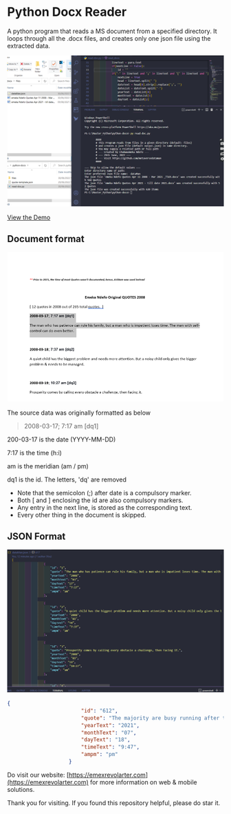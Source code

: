 # Python Docx Reader

A python program that reads a MS document from a specified directory. It loops through all the .docx files, and creates only one json file using the extracted data.

![Document overview](images/overview.png)

[View the Demo][1]

## Document format  

![Doc view](images/doc%20view.png)

The source data was originally formatted as below

> 2008-03-17; 7:17 am [dq1]

200-03-17 is the date (YYYY-MM-DD)

7:17 is the time (h:i)

am is the meridian (am / pm)

dq1 is the id. The letters, 'dq' are removed

* Note that the semicolon (;) after date is a compulsory marker.
* Both [ and ] enclosing the id are also compulsory markers.
* Any entry in the next line, is stored as the corresponding text.
* Every other thing in the document is skipped.

## JSON Format

![json format](images/json%20format.png)

```json
{
                        "id": "612",
                        "quote": "The majority are busy running after the DO’s and DON’Ts of life, and vehemently rejecting the Giver of life.",
                        "yearText": "2021",
                        "monthText": "07",
                        "dayText": "18",
                        "timeText": "9:47",
                        "ampm": "pm"
                    }
```


Do visit our website: [https://emexrevolarter.com](https://emexrevolarter.com) for more information on web & mobile solutions.

Thank you for visiting. If you found this repository helpful, please do star it.

  [1]: video/python%20docx%20reader.mp4
